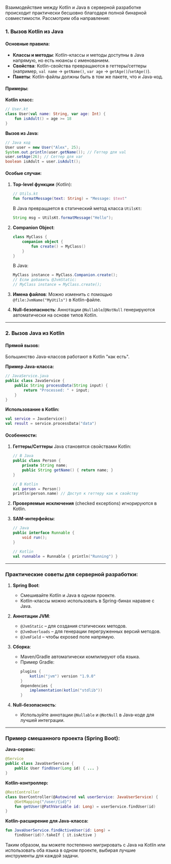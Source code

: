 Взаимодействие между Kotlin и Java в серверной разработке происходит практически бесшовно благодаря полной бинарной совместимости. Рассмотрим оба направления:

### 1. Вызов Kotlin из Java

#### Основные правила:
- **Классы и методы**: Kotlin-классы и методы доступны в Java напрямую, но есть нюансы с именованием.
- **Свойства**: Kotlin-свойства превращаются в геттеры/сеттеры (например, `val name` → `getName()`, `var age` → `getAge()`/`setAge()`).
- **Пакеты**: Kotlin-файлы должны быть в том же пакете, что и Java-код.

#### Примеры:

**Kotlin класс:**
```kotlin
// User.kt
class User(val name: String, var age: Int) {
    fun isAdult() = age >= 18
}
```

**Вызов из Java:**
```java
// Java код
User user = new User("Alex", 25);
System.out.println(user.getName()); // Геттер для val
user.setAge(26); // Сеттер для var
boolean isAdult = user.isAdult();
```

#### Особые случаи:

1. **Top-level функции** (Kotlin):
   ```kotlin
   // Utils.kt
   fun formatMessage(text: String) = "Message: $text"
   ```
   В Java превращается в статический метод класса `UtilsKt`:
   ```java
   String msg = UtilsKt.formatMessage("Hello");
   ```

2. **Companion Object**:
   ```kotlin
   class MyClass {
       companion object {
           fun create() = MyClass()
       }
   }
   ```
   В Java:
   ```java
   MyClass instance = MyClass.Companion.create();
   // Если добавить @JvmStatic:
   // MyClass instance = MyClass.create();
   ```

3. **Имена файлов**: Можно изменить с помощью `@file:JvmName("MyUtils")` в Kotlin-файле.

4. **Null-безопасность**: Аннотации `@Nullable`/`@NotNull` генерируются автоматически на основе типов Kotlin.

---

### 2. Вызов Java из Kotlin

#### Прямой вызов:
Большинство Java-классов работают в Kotlin "как есть".

**Пример Java-класса:**
```java
// JavaService.java
public class JavaService {
    public String processData(String input) {
        return "Processed: " + input;
    }
}
```

**Использование в Kotlin:**
```kotlin
val service = JavaService()
val result = service.processData("data")
```

#### Особенности:

1. **Геттеры/Сеттеры** Java становятся свойствами Kotlin:
   ```java
   // В Java
   public class Person {
       private String name;
       public String getName() { return name; }
   }
   ```
   ```kotlin
   // В Kotlin
   val person = Person()
   println(person.name) // Доступ к геттеру как к свойству
   ```

2. **Проверяемые исключения** (checked exceptions) игнорируются в Kotlin.

3. **SAM-интерфейсы**:
   ```java
   // Java
   public interface Runnable {
       void run();
   }
   ```
   ```kotlin
   // Kotlin
   val runnable = Runnable { println("Running") }
   ```

---

### Практические советы для серверной разработки:

1. **Spring Boot**:
    - Смешивайте Kotlin и Java в одном проекте.
    - Kotlin-классы можно использовать в Spring-бинах наравне с Java.

2. **Аннотации JVM**:
    - `@JvmStatic` – для создания статических методов.
    - `@JvmOverloads` – для генерации перегруженных версий методов.
    - `@JvmField` – чтобы exposed поле напрямую.

3. **Сборка**:
    - Maven/Gradle автоматически компилируют оба языка.
    - Пример Gradle:
      ```gradle
      plugins {
          kotlin("jvm") version "1.9.0"
      }
      dependencies {
          implementation(kotlin("stdlib"))
      }
      ```

4. **Null-безопасность**:
    - Используйте аннотации `@Nullable` и `@NotNull` в Java-коде для лучшей интеграции.

---

### Пример смешанного проекта (Spring Boot):

**Java-сервис:**
```java
@Service
public class JavaUserService {
    public User findUser(Long id) { ... }
}
```

**Kotlin-контроллер:**
```kotlin
@RestController
class UserController(@Autowired val userService: JavaUserService) {
    @GetMapping("/user/{id}")
    fun getUser(@PathVariable id: Long) = userService.findUser(id)
}
```

**Kotlin-расширение для Java-класса:**
```kotlin
fun JavaUserService.findActiveUser(id: Long) = 
    findUser(id)?.takeIf { it.isActive }
```

Таким образом, вы можете постепенно мигрировать с Java на Kotlin или использовать оба языка в одном проекте, выбирая лучшие инструменты для каждой задачи.